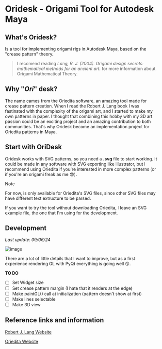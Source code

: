 # Oridesk - Origami Tool for Autodesk Maya

## What's Oridesk?
Is a tool for implementing origami rigs in Autodesk Maya, based on the "crease pattern" theory.
> I recomend reading _Lang, R. J. (2004). Origami design secrets: mathematical methods for an ancient art._ for more information about Origami Mathematical Theory.

## Why "*Ori*" desk?
The name cames from the Oriedita software, an amazing tool made for crease pattern creation. When I read the Robert J. Lang book I was fastinated with the complexity of the origami art, and I started to make my own patterns in paper. I thought that combining this hobby with my 3D art passion could be an exciting project and an amazing contribution to both communities. That's why Oridesk become an implementation project for Oriedita patterns in Maya.

## Start with OriDesk
Oridesk works with SVG patterns, so you need a **.svg** file to start working. It could be made in any software with SVG exporting like Illustrator, but I recommend using Oriedita if you're interested in more complex patterns (or if you're an origami freak as me 😎).

> [!NOTE]
> For now, is only available for Oriedita's SVG files, since other SVG files may have different text extructure to be parsed.

If you want to try the tool without downloading Oriedita, I leave an SVG example file, the one that I'm using for the development.

## Development
_Last update: 09/06/24_

![image](https://github.com/user-attachments/assets/c684b0c1-733a-4fa0-837f-981c88f734ba)

There are a lot of little details that I want to improve, but as a first experience rendering GL with PyQt everything is going well 😙.

**TO DO**
- [ ] Set Widget size
- [ ] Set crease pattern margin (I hate that it renders at the edge)
- [ ] Make paintGL() call at initialization (pattern doesn't show at first)
- [ ] Make lines selectable
- [ ] Make 3D view

## Reference links and information
[Robert J. Lang Website](https://langorigami.com/)

[Oriedita Website](https://oriedita.github.io/)
